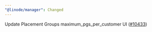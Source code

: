 ```yaml
---
"@linode/manager": Changed
---
```


Update Placement Groups maximum_pgs_per_customer UI ([#10433](https://github.com/linode/manager/pull/10433))
